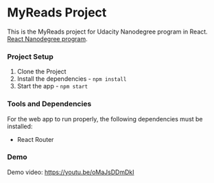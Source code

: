 # MyReads Project

This is the MyReads project for Udacity Nanodegree program in React. [React Nanodegree program](https://classroom.udacity.com/nanodegrees/nd019/dashboard/overview).

### Project Setup

1. Clone the Project
2. Install the dependencies - `npm install`
3. Start the app - `npm start`

### Tools and Dependencies

For the web app to run properly, the following dependencies must be installed:

* React Router

### Demo

Demo video: https://youtu.be/oMaJsDDmDkI